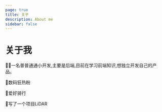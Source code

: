 ```yaml
---
page: true
title: 关于
description: About me 
sidebar: false
---
```

# 关于我
🧑‍💻一名普普通通小开发,主要是后端,目前在学习前端知识,想独立开发自己的产品。

🐼数码狂热粉

🚵爱好骑行

🌻写了一个项目LiDAR
